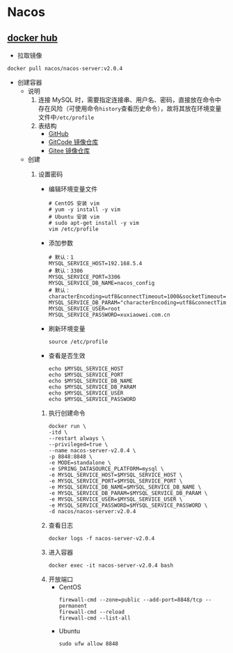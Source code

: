 # Nacos

## [docker hub](https://hub.docker.com/r/nacos/nacos-server)

- 拉取镜像

```shell
docker pull nacos/nacos-server:v2.0.4
```

- 创建容器
    - 说明
        1. 连接 MySQL 时，需要指定连接串、用户名、密码，直接放在命令中存在风险（可使用命令`history`查看历史命令），故将其放在环境变量文件中`/etc/profile`
        1. 表结构
            - [GitHub](https://github.com/alibaba/nacos/blob/develop/distribution/conf/nacos-mysql.sql)
            - [GitCode 镜像仓库](https://gitcode.net/mirrors/alibaba/nacos/-/tree/develop/distribution/conf/nacos-mysql.sql)
            - [Gitee 镜像仓库](https://gitee.com/mirrors/Nacos/blob/develop/distribution/conf/nacos-mysql.sql)
    - 创建
        1. 设置密码
            - 编辑环境变量文件
                ```shell
                # CentOS 安装 vim
                # yum -y install -y vim
                # Ubuntu 安装 vim
                # sudo apt-get install -y vim
                vim /etc/profile
                ```
            - 添加参数
                ```shell
                # 默认：1
                MYSQL_SERVICE_HOST=192.168.5.4
                # 默认：3306
                MYSQL_SERVICE_PORT=3306
                MYSQL_SERVICE_DB_NAME=nacos_config
                # 默认：characterEncoding=utf8&connectTimeout=1000&socketTimeout=3000&autoReconnect=true&useSSL=false
                MYSQL_SERVICE_DB_PARAM="characterEncoding=utf8&connectTimeout=1000&socketTimeout=3000&autoReconnect=true&useSSL=false"
                MYSQL_SERVICE_USER=root
                MYSQL_SERVICE_PASSWORD=xuxiaowei.com.cn
                ```
            - 刷新环境变量
                ```shell
                source /etc/profile
                ```
            - 查看是否生效
                ```shell
                echo $MYSQL_SERVICE_HOST
                echo $MYSQL_SERVICE_PORT
                echo $MYSQL_SERVICE_DB_NAME
                echo $MYSQL_SERVICE_DB_PARAM
                echo $MYSQL_SERVICE_USER
                echo $MYSQL_SERVICE_PASSWORD
                ```

            1. 执行创建命令
                ```shell
                docker run \
                -itd \
                --restart always \
                --privileged=true \
                --name nacos-server-v2.0.4 \
                -p 8848:8848 \
                -e MODE=standalone \
                -e SPRING_DATASOURCE_PLATFORM=mysql \
                -e MYSQL_SERVICE_HOST=$MYSQL_SERVICE_HOST \
                -e MYSQL_SERVICE_PORT=$MYSQL_SERVICE_PORT \
                -e MYSQL_SERVICE_DB_NAME=$MYSQL_SERVICE_DB_NAME \
                -e MYSQL_SERVICE_DB_PARAM=$MYSQL_SERVICE_DB_PARAM \
                -e MYSQL_SERVICE_USER=$MYSQL_SERVICE_USER \
                -e MYSQL_SERVICE_PASSWORD=$MYSQL_SERVICE_PASSWORD \
                -d nacos/nacos-server:v2.0.4
                ```
            1. 查看日志
                ```shell
                docker logs -f nacos-server-v2.0.4
                ```
            1. 进入容器
                ```shell
                docker exec -it nacos-server-v2.0.4 bash
                ```
            1. 开放端口
                - CentOS
                    ```shell
                    firewall-cmd --zone=public --add-port=8848/tcp --permanent
                    firewall-cmd --reload
                    firewall-cmd --list-all
                    ```
                - Ubuntu
                    ```shell
                    sudo ufw allow 8848
                    ```
